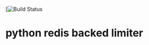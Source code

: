 [![Build Status](https://travis-ci.org/soulomoon/python-throttle.svg?branch=develop)
# python redis backed limiter 
